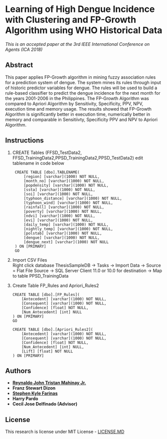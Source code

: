 # Learning of High Dengue Incidence with Clustering and FP-Growth Algorithm using WHO Historical Data

*This is an accepted paper at the 3rd IEEE International Conference on Agents (ICA 2018)*
## Abstract
This paper applies FP-Growth algorithm in mining fuzzy association rules for a prediction system of dengue. The system mines its rules through input of historic predictor variables for dengue. The rules will be used to build a rule-based classifier to predict the dengue incidence for the next month for the years 2001-2006 in the Philippines. The FP-Growth Algorithm was compared to Apriori Algorithm by Sensitivity, Specificity, PPV, NPV, execution time and memory usage. The results showed that FP-Growth Algorithm is significantly better in execution time, numerically better in memory and comparable in Sensitiivty, Specificity PPV and NPV to Apriori Algorithm.

## Instructions
1. CREATE Tables (FFSD_TestData2, FFSD_TrainingData2,PPSD_TrainingData2,PPSD_TestData2)
   edit tablename in code below
   ```
    CREATE TABLE [dbo].TABLENAME(
        [region] [varchar](1000) NOT NULL,
        [month_no] [varchar](1000) NOT NULL,
        [popdensity] [varchar](1000) NOT NULL,
        [ssta] [varchar](1000) NOT NULL,
        [soi] [varchar](1000) NOT NULL,
        [typhoon_distance] [varchar](1000) NOT NULL,
        [typhoon_wind] [varchar](1000) NOT NULL,
        [rainfall] [varchar](1000) NOT NULL,
        [poverty] [varchar](1000) NOT NULL,
        [ndvi] [varchar](1000) NOT NULL,
        [evi] [varchar](1000) NOT NULL,
        [daily_temp] [varchar](1000) NOT NULL,
        [nightly_temp] [varchar](1000) NOT NULL,
        [polstab] [varchar](1000) NOT NULL,
        [dengue] [varchar](1000) NOT NULL,
        [dengue_next] [varchar](1000) NOT NULL
    ) ON [PRIMARY] 
    GO
	```
2. Import CSV Files<br />
Right click database ThesisSampleDB 
-> Tasks -> Import Data -> Source = Flat File Source
-> SQL Server Client 11.0 or 10.0 for destination  -> Map to table PPSD_TrainingData

3. Create Table FP_Rules and Apriori_Rules2
    ```
    CREATE TABLE [dbo].[FP_Rules](
	    [Antecedent] [varchar](1000) NOT NULL,
	    [Consequent] [varchar](1000) NOT NULL,
	    [Confidence] [float] NOT NULL,
	    [Num_Antecedent] [int] NULL
    ) ON [PRIMARY]
    GO
    ```
    ```
    CREATE TABLE [dbo].[Apriori_Rules2](
	    [Antecedent] [varchar](1000) NOT NULL,
	    [Consequent] [varchar](1000) NOT NULL,
	    [Confidence] [float] NOT NULL,
	    [Num_Antecedent] [int] NULL,
	    [Lift] [float] NOT NULL
    ) ON [PRIMARY]
    ```
## Authors
*  [**Reynaldo John Tristan Mahinay Jr.**](https://github.com/rjtmahinay)
* **Franz Stewart Dizon**
* [**Stephen Kyle Farinas**](https://github.com/kfpyzi)
* **Harry Pardo**
* **Cecil Jose Delfinado (Advisor)**

## License
This research is license under MIT License - [LICENSE.MD](https://github.com/rjtmahinay/learning-of-high-dengue-incidence/blob/master/LICENSE)

